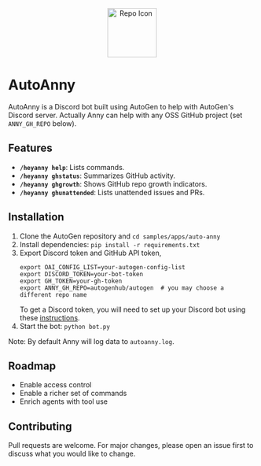 <div align="center">
  <img src="images/icon.png" alt="Repo Icon" width="100" height="100">
</div>

# AutoAnny

AutoAnny is a Discord bot built using AutoGen to help with AutoGen's Discord server.
Actually Anny can help with any OSS GitHub project (set `ANNY_GH_REPO` below).

## Features

- **`/heyanny help`**: Lists commands.
- **`/heyanny ghstatus`**: Summarizes GitHub activity.
- **`/heyanny ghgrowth`**: Shows GitHub repo growth indicators.
- **`/heyanny ghunattended`**: Lists unattended issues and PRs.

## Installation

1. Clone the AutoGen repository and `cd samples/apps/auto-anny`
2. Install dependencies: `pip install -r requirements.txt`
3. Export Discord token and GitHub API token,
    ```
    export OAI_CONFIG_LIST=your-autogen-config-list
    export DISCORD_TOKEN=your-bot-token
    export GH_TOKEN=your-gh-token
    export ANNY_GH_REPO=autogenhub/autogen  # you may choose a different repo name
    ```
    To get a Discord token, you will need to set up your Discord bot using these [instructions](https://discordpy.readthedocs.io/en/stable/discord.html).
4. Start the bot: `python bot.py`

Note: By default Anny will log data to `autoanny.log`.


## Roadmap

- Enable access control
- Enable a richer set of commands
- Enrich agents with tool use


## Contributing

Pull requests are welcome. For major changes, please open an issue first to discuss what you would like to change.
